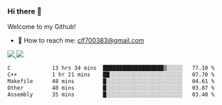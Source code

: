 ### Hi there 👋

<!--
**clingfei/clingfei** is a ✨ _special_ ✨ repository because its `README.md` (this file) appears on your GitHub profile.

Here are some ideas to get you started:

- 🔭 I’m currently working on ...
- 🌱 I’m currently learning ...
- 👯 I’m looking to collaborate on ...
- 🤔 I’m looking for help with ...
- 💬 Ask me about ...
- 📫 How to reach me: ...
- 😄 Pronouns: ...
- ⚡ Fun fact: ...
-->
Welcome to my Github!
- 📧 How to reach me: clf700383@gmail.com

<a href="https://github.com/anuraghazra/github-readme-stats">
  <img src="https://github-readme-stats.vercel.app/api?username=clingfei&count_private=true&show_icons=true&include_all_commits=true&line_height=21&hide_border=true&repo=github-readme-stats" />
</a>
<a href="https://github.com/anuraghazra/convoychat">
  <img src="https://github-readme-stats.vercel.app/api/top-langs/?username=clingfei&hide=Tcl,Perl,Makefile,CSS,HTML,Yacc,Lex,Verilog&langs_count=6&layout=compact&hide_border=true&repo=convoychat" />
</a>

<!--START_SECTION:waka-->

```txt
C             13 hrs 34 mins  ███████████████████▒░░░░░   77.10 %
C++           1 hr 21 mins    ██░░░░░░░░░░░░░░░░░░░░░░░   07.70 %
Makefile      48 mins         █░░░░░░░░░░░░░░░░░░░░░░░░   04.61 %
Other         40 mins         █░░░░░░░░░░░░░░░░░░░░░░░░   03.87 %
Assembly      35 mins         █░░░░░░░░░░░░░░░░░░░░░░░░   03.40 %
```

<!--END_SECTION:waka-->
